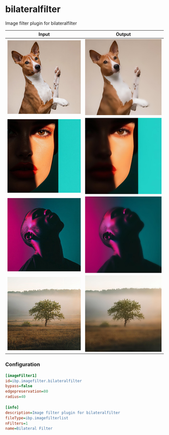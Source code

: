 # bilateralfilter

Image filter plugin for bilateralfilter

| Input | Output |
|--------|--------|
| ![dog](../assets/img_in/dog.jpg) | ![dog_bilateralfilter](../assets/img_out/dog_bilateralfilter.jpg) |
| ![female](../assets/img_in/female.jpg) | ![female_bilateralfilter](../assets/img_out/female_bilateralfilter.jpg) |
| ![male](../assets/img_in/male.jpg) | ![male_bilateralfilter](../assets/img_out/male_bilateralfilter.jpg) |
| ![tree](../assets/img_in/tree.jpg) | ![tree_bilateralfilter](../assets/img_out/tree_bilateralfilter.jpg) |

### Configuration

```ini
[imageFilter1]
id=ibp.imagefilter.bilateralfilter
bypass=false
edgepreservation=80
radius=40

[info]
description=Image filter plugin for bilateralfilter
fileType=ibp.imagefilterlist
nFilters=1
name=Bilateral Filter


```
